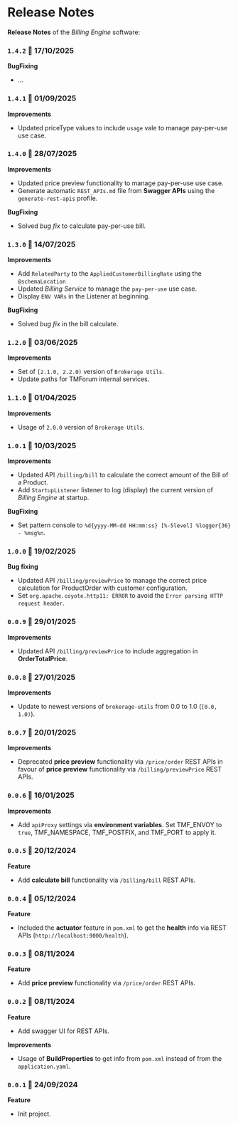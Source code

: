 # Release Notes

**Release Notes** of the *Billing Engine* software:

### <code>1.4.2</code> :calendar: 17/10/2025
**BugFixing**
* ...

### <code>1.4.1</code> :calendar: 01/09/2025
**Improvements**
* Updated priceType values to include `usage` vale to manage pay-per-use use case.

### <code>1.4.0</code> :calendar: 28/07/2025
**Improvements**
* Updated price preview functionality to manage pay-per-use use case.
* Generate automatic `REST_APIs.md` file from **Swagger APIs** using the `generate-rest-apis` profile.

**BugFixing**
* Solved *bug fix* to calculate pay-per-use bill.

### <code>1.3.0</code> :calendar: 14/07/2025
**Improvements**
* Add `RelatedParty` to the `AppliedCustomerBillingRate` using the `@schemaLocation`
* Updated *Billing Service* to manage the `pay-per-use` use case.
* Display `ENV VARs` in the Listener at beginning.

**BugFixing**
* Solved *bug fix* in the bill calculate.

### <code>1.2.0</code> :calendar: 03/06/2025
**Improvements**
* Set of `[2.1.0, 2.2.0)` version of `Brokerage Utils`.
* Update paths for TMForum internal services.


### <code>1.1.0</code> :calendar: 01/04/2025
**Improvements**
* Usage of `2.0.0` version of `Brokerage Utils`.


### <code>1.0.1</code> :calendar: 10/03/2025
**Improvements**
* Updated API `/billing/bill` to calculate the correct amount of the Bill of a Product.
* Add `StartupListener` listener to log (display) the current version of *Billing Engine* at startup.

**BugFixing**
* Set pattern console to `%d{yyyy-MM-dd HH:mm:ss} [%-5level] %logger{36} - %msg%n`.


### <code>1.0.0</code> :calendar: 19/02/2025
**Bug fixing**
* Updated API `/billing/previewPrice` to manage the correct price calculation for ProductOrder with customer configuration.
* Set `org.apache.coyote.http11: ERROR` to avoid the `Error parsing HTTP request header`.


### <code>0.0.9</code> :calendar: 29/01/2025
**Improvements**
* Updated API `/billing/previewPrice` to include aggregation in **OrderTotalPrice**.


### <code>0.0.8</code> :calendar: 27/01/2025
**Improvements**
* Update to newest versions of `brokerage-utils` from 0.0 to 1.0 (`[0.0, 1.0)`).


### <code>0.0.7</code> :calendar: 20/01/2025
**Improvements**
* Deprecated **price preview** functionality via `/price/order` REST APIs in favour of **price preview** functionality via `/billing/previewPrice` REST APIs.


### <code>0.0.6</code> :calendar: 16/01/2025
**Improvements**
* Add `apiProxy` settings via **environment variables**. Set TMF_ENVOY to `true`, TMF_NAMESPACE, TMF_POSTFIX, and TMF_PORT to apply it.


### <code>0.0.5</code> :calendar: 20/12/2024
**Feature**
* Add **calculate bill** functionality via `/billing/bill` REST APIs.

### <code>0.0.4</code> :calendar: 05/12/2024
**Feature**
* Included the **actuator** feature in `pom.xml` to get the **health** info via REST APIs (`http://localhost:9000/health`).


### <code>0.0.3</code> :calendar: 08/11/2024
**Feature**
* Add **price preview** functionality via `/price/order` REST APIs.


### <code>0.0.2</code> :calendar: 08/11/2024
**Feature**
* Add swagger UI for REST APIs.

**Improvements**
* Usage of **BuildProperties** to get info from `pom.xml` instead of from the `application.yaml`.


### <code>0.0.1</code> :calendar: 24/09/2024
**Feature**
* Init project.

